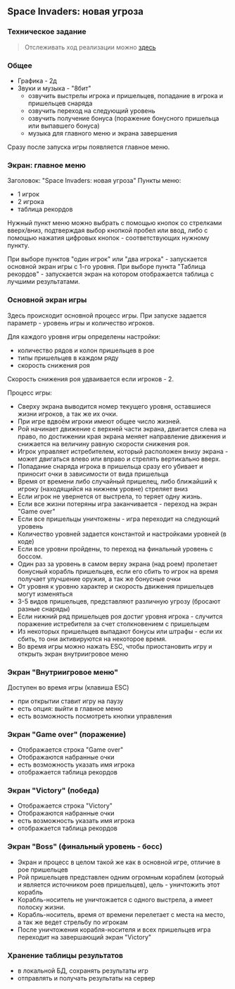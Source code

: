 ## Space Invaders: новая угроза
### Техническое задание

> Отслеживать ход реализации можно [здесь](TZ_STATUS.md)

### Общее
- Графика - 2д
- Звуки и музыка - "8бит"
  - озвучить выстрелы игрока и пришельцев, попадание в игрока и пришельцев снаряда
  - озвучить переход на следующий уровень
  - озвучить получение бонуса (поражение бонусного пришельца или выпавшего бонуса)
  - музыка для главного меню и экрана завершения


Сразу после запуска игры появляется главное меню.

### Экран: главное меню

Заголовок: "Space Invaders: новая угроза"
Пункты меню:
* 1 игрок
* 2 игрока
* таблица рекордов

Нужный пункт меню можно выбрать с помощью кнопок со стрелками вверх/вниз, подтверждая выбор кнопкой пробел или ввод, либо с помощью нажатия цифровых кнопок - соответствующих нужному пункту.

При выборе пунктов "один игрок" или "два игрока" - запускается основной экран игры с 1-го уровня.
При выборе пункта "Таблица рекордов" - запускается экран на котором отображается таблица с лучшими результатами.

### Основной экран игры

Здесь происходит основной процесс игры.
При запуске задается параметр - уровень игры и количество игроков. 

Для каждого уровня игры определены настройки:
- количество рядов и колон пришельцев в рое
- типы пришельцев в каждом ряду
- скорость снижения роя

Скорость снижения роя удваивается если игроков - 2.

Процесс игры:

- Сверху экрана выводится номер текущего уровня, оставшиеся жизни игроков, а так же их очки.
- При игре вдвоём игроки имеют общее число жизней.
- Рой начинает движение с верхней части экрана, двигается слева на право, по достижении края экрана меняет направление движения и снижается на величину равную скорости снижения роя.
- Игрок управляет истребителем, который расположен внизу экрана - может двигаться влево или вправо и стрелять вертикально вверх.
- Попадание снаряда игрока в пришельца сразу его убивает и приносит очки в зависимости от вида пришельца
- Время от времени либо случайный пришелец, либо ближайший к игроку (находящийся на нижнем уровне) стреляет вниз
- Если игрок не увернется от выстрела, то теряет одну жизнь.  
- Если все жизни потеряны игра заканчивается - переход на экран "Game over"
- Если все пришельцы уничтожены - игра переходит на следующий уровень
- Количество уровней задается константой и настройками уровней (в коде)
- Если все уровни пройдены, то переход на финальный уровень с боссом.
- Один раз за уровень в самом верху экрана (над роем) пролетает бонусный корабль пришельцев, если его сбить то игрок на время получает улучшение оружия, а так же бонусные очки
- От уровня к уровню характер и скорость движения пришельцев могут изменяться
- 3-5 видов пришельцев, представляют различную угрозу (бросают разные снаряды)
- Если нижний ряд пришельцев роя достиг уровня игрока - случится поражение истребителя за счет столкновением с пришельцем
- Из некоторых пришельцев выпадают бонусы или штрафы - если их сбить, то они активируются на некоторое время. 
- Во время игры можно нажать ESC, чтобы приостановить игру и открыть экран внутриигровое меню

### Экран "Внутриигровое меню"

Доступен во время игры (клавиша ESC)

- при открытии ставит игру на паузу
- есть опция: выйти в главное меню
- есть возможность посмотреть кнопки управления

### Экран "Game over" (поражение)
- Отображается строка "Game over"
- Отображаются набранные очки
- есть возможность указать имя игрока
- отображается таблица рекордов

### Экран "Victory" (победа)
- Отображается строка "Victory"
- Отображаются набранные очки
- есть возможность указать имя игрока
- отображается таблица рекордов

### Экран "Boss" (финальный уровень - босс)
- Экран и процесс в целом такой же как в основной игре, отличие в рое пришельцев
- Рой пришельцев представлен одним огромным кораблем (который и является источником роев пришельцев), цель - уничтожить этот корабль
- Корабль-носитель не уничтожается с одного выстрела, а имеет полоску жизни.
- Корабль-носитель, время от времени перелетает с места на место, а так же ведет стрельбу по игрокам
- После уничтожения корабля-носителя и всех пришельцев игра переходит на завершающий экран "Victory"

### Хранение таблицы результатов
- в локальной БД, сохранять результаты игр
- отправлять и получать результаты на сервер
